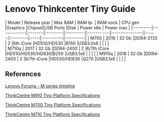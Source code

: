 # Lenovo Thinkcenter Tiny Guide

| Model    | Release year | Max RAM | RAM tp.  | RAM sock  | CPU gen     |Graphics         |Chipset|USB Ports |Disk  | Power idle | Power max |
|:---------|:------------:|:-------:|:--------:|:---------:|:------- ---:|:---------------:|:-----:|:--------:|:----:|:----------:|:---------:|
| M700     | 2016         | 32 Gb   |DDR4-2133 | 2         |6th iCore    |HD510/HD530      |B150   |USB3.0x6  |      |            |           |   
| M710q    | 2017         | 32 Gb   |DDR4-2400 | 2         |6/7th iCore  |HD510/HD530/HD630|B250   |USB3.1x6  |      |            |           |
| M910q    | 2018         | 32 Gb   |DDR4-2400 | 2         |6/7th iCore  |HD530/HD630      |Q270   |USB3.1x6  |      |            |           |   

## References

[Lenovo Forums - M series timeline](https://forums.lenovo.com/t5/ThinkCentre-A-E-M-S-Series/M-series-timeline-2017/m-p/5076249)

[ThinkCentre M910 Tiny Platform Specifications](https://psref.lenovo.com/syspool/Sys/PDF/ThinkCentre/ThinkCentre_M910_Tiny/ThinkCentre_M910_Tiny_Spec.pdf)

[ThinkCentre M700 Tiny Platform Specifications](https://psref.lenovo.com/syspool/Sys/PDF/ThinkCentre/ThinkCentre_M700_Tiny/ThinkCentre_M700_Tiny_Spec.PDF)

[ThinkCentre M710 Tiny Platform Specifications](https://psref.lenovo.com/syspool/Sys/PDF/ThinkCentre/ThinkCentre_M710_Tiny/ThinkCentre_M710_Tiny_Spec.pdf)
